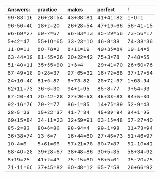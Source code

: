 | Answers: | practice | makes | perfect | ! |
| :--- | :--- | :--- | :--- | :--- |
| 99-83=16 | 26+28=54 | 43+38=81 | 41+41=82 | 1-0=1 | 
| 96-56=40 | 18+2=20 | 26+28=54 | 47+19=66 | 56-41=15 | 
| 96-69=27 | 69-2=67 | 96-83=13 | 85-29=56 | 73-56=17 | 
| 5+42=47 | 55+10=65 | 33-23=10 | 46-8=38 | 74-38=36 | 
| 11-0=11 | 80-78=2 | 8+11=19 | 49+35=84 | 19-14=5 | 
| 63-44=19 | 81-55=26 | 20+22=42 | 75+3=78 | 7+48=55 | 
| 51-40=11 | 35+55=90 | 1+3=4 | 29+41=70 | 26+50=76 | 
| 67-49=18 | 9+28=37 | 97-65=32 | 16+72=88 | 37+17=54 | 
| 24+16=40 | 81+6=87 | 9+73=82 | 25+72=97 | 1+63=64 | 
| 62+11=73 | 36-6=30 | 94+1=95 | 85-8=77 | 9+54=63 | 
| 67-26=41 | 70-42=28 | 27+26=53 | 45+38=83 | 84+5=89 | 
| 92-16=76 | 79-2=77 | 86-1=85 | 14+75=89 | 52-9=43 | 
| 28-5=23 | 15+22=37 | 41-7=34 | 45+39=84 | 94+1=95 | 
| 69+15=84 | 34-11=23 | 32+59=91 | 63-15=48 | 67-27=40 | 
| 85-2=83 | 80+6=86 | 98-94=4 | 99-1=98 | 21+73=94 | 
| 36+38=74 | 13-6=7 | 16+44=60 | 27+46=73 | 51+46=97 | 
| 10-4=6 | 5+61=66 | 57+21=78 | 80+7=87 | 52-10=42 | 
| 68-40=28 | 39+28=67 | 38+48=86 | 30+5=35 | 58+34=92 | 
| 6+19=25 | 41+2=43 | 75-15=60 | 56+5=61 | 95-20=75 | 
| 71-11=60 | 37+45=82 | 60-48=12 | 65-7=58 | 26+66=92 | 
